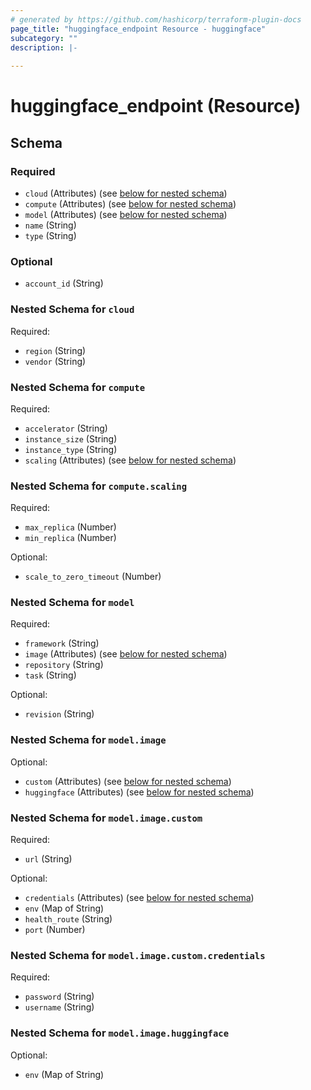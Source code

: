 ```yaml
---
# generated by https://github.com/hashicorp/terraform-plugin-docs
page_title: "huggingface_endpoint Resource - huggingface"
subcategory: ""
description: |-
  
---
```


# huggingface_endpoint (Resource)





<!-- schema generated by tfplugindocs -->
## Schema

### Required

- `cloud` (Attributes) (see [below for nested schema](#nestedatt--cloud))
- `compute` (Attributes) (see [below for nested schema](#nestedatt--compute))
- `model` (Attributes) (see [below for nested schema](#nestedatt--model))
- `name` (String)
- `type` (String)

### Optional

- `account_id` (String)

<a id="nestedatt--cloud"></a>
### Nested Schema for `cloud`

Required:

- `region` (String)
- `vendor` (String)


<a id="nestedatt--compute"></a>
### Nested Schema for `compute`

Required:

- `accelerator` (String)
- `instance_size` (String)
- `instance_type` (String)
- `scaling` (Attributes) (see [below for nested schema](#nestedatt--compute--scaling))

<a id="nestedatt--compute--scaling"></a>
### Nested Schema for `compute.scaling`

Required:

- `max_replica` (Number)
- `min_replica` (Number)

Optional:

- `scale_to_zero_timeout` (Number)



<a id="nestedatt--model"></a>
### Nested Schema for `model`

Required:

- `framework` (String)
- `image` (Attributes) (see [below for nested schema](#nestedatt--model--image))
- `repository` (String)
- `task` (String)

Optional:

- `revision` (String)

<a id="nestedatt--model--image"></a>
### Nested Schema for `model.image`

Optional:

- `custom` (Attributes) (see [below for nested schema](#nestedatt--model--image--custom))
- `huggingface` (Attributes) (see [below for nested schema](#nestedatt--model--image--huggingface))

<a id="nestedatt--model--image--custom"></a>
### Nested Schema for `model.image.custom`

Required:

- `url` (String)

Optional:

- `credentials` (Attributes) (see [below for nested schema](#nestedatt--model--image--custom--credentials))
- `env` (Map of String)
- `health_route` (String)
- `port` (Number)

<a id="nestedatt--model--image--custom--credentials"></a>
### Nested Schema for `model.image.custom.credentials`

Required:

- `password` (String)
- `username` (String)



<a id="nestedatt--model--image--huggingface"></a>
### Nested Schema for `model.image.huggingface`

Optional:

- `env` (Map of String)
